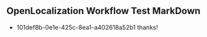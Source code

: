 ## OpenLocalization Workflow Test MarkDown
* 101def8b-0e1e-425c-8ea1-a402618a52b1 
thanks!<!--HONumber=Mar16_HO2-->
